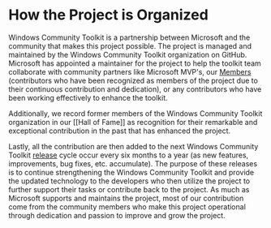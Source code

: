 # How the Project is Organized

Windows Community Toolkit is a partnership between Microsoft and the community that makes this project possible. The project is managed and maintained by the Windows Community Toolkit organization on GitHub. Microsoft has appointed a maintainer for the project to help the toolkit team collaborate with community partners like Microsoft MVP's, our [Members](https://github.com/orgs/windows-toolkit/teams/toolkitteam/members) (contributors who have been recognized as members of the project due to their continuous contribution and dedication), or any contributors who have been working effectively to enhance the toolkit.

Additionally, we record former members of the Windows Community Toolkit organization in our [[Hall of Fame]] as recognition for their remarkable and exceptional contribution in the past that has enhanced the project.

Lastly, all the contribution are then added to the next Windows Community Toolkit [release](https://github.com/windows-toolkit/WindowsCommunityToolkit/releases) cycle occur every six months to a year (as new features, improvements, bug fixes, etc. accumulate). The purpose of these releases is to continue strengthening the Windows Community Toolkit and provide the updated technology to the developers who then utilize the project to further support their tasks or contribute back to the project. As much as Microsoft supports and maintains the project, most of our contribution come from the community members who make this project operational through dedication and passion to improve and grow the project.
